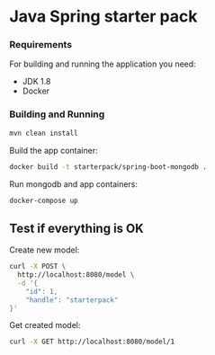 # Java Spring starter pack

### Requirements

For building and running the application you need:

- JDK 1.8
- Docker

### Building and Running

```bash
mvn clean install
```

Build the app container: 

```bash
docker build -t starterpack/spring-boot-mongodb .
```

Run mongodb and app containers:

```bash
docker-compose up
```

## Test if everything is OK

Create new model:

```bash
curl -X POST \
  http://localhost:8080/model \
  -d '{
	"id": 1,
	"handle": "starterpack"
}'
```

Get created model:

```bash
curl -X GET http://localhost:8080/model/1
```
